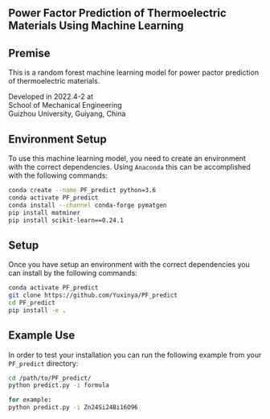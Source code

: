 ## Power Factor Prediction of Thermoelectric Materials Using Machine Learning

## Premise

This is a random forest machine learning model for power pactor prediction of thermoelectric materials. 

Developed in 2022.4-2 at <br />
School of Mechanical Engineering<br />
Guizhou University, Guiyang, China <br />

## Environment Setup

To use this machine learning model, you need to create an environment with the correct dependencies. Using `Anaconda` this can be accomplished with the following commands:

```bash
conda create --name PF_predict python=3.6
conda activate PF_predict
conda install --channel conda-forge pymatgen
pip install matminer
pip install scikit-learn==0.24.1
```

## Setup

Once you have setup an environment with the correct dependencies you can install by the following commands:

```bash
conda activate PF_predict
git clone https://github.com/Yuxinya/PF_predict
cd PF_predict
pip install -e .
```

## Example Use

In order to test your installation you can run the following example from your `PF_predict` directory:

```sh
cd /path/to/PF_predict/
python predict.py -i formula 

for example:
python predict.py -i Zn24Si24Bi16O96
```
